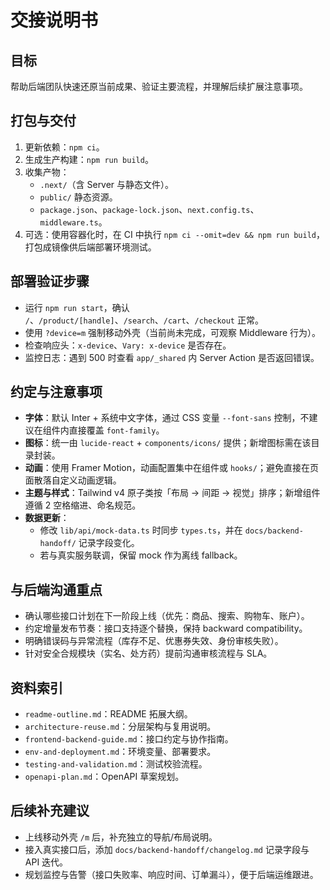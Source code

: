 # 交接说明书

## 目标

帮助后端团队快速还原当前成果、验证主要流程，并理解后续扩展注意事项。

## 打包与交付

1. 更新依赖：`npm ci`。
2. 生成生产构建：`npm run build`。
3. 收集产物：
   - `.next/`（含 Server 与静态文件）。
   - `public/` 静态资源。
   - `package.json`、`package-lock.json`、`next.config.ts`、`middleware.ts`。
4. 可选：使用容器化时，在 CI 中执行 `npm ci --omit=dev && npm run build`，打包成镜像供后端部署环境测试。

## 部署验证步骤

- 运行 `npm run start`，确认 `/`、`/product/[handle]`、`/search`、`/cart`、`/checkout` 正常。
- 使用 `?device=m` 强制移动外壳（当前尚未完成，可观察 Middleware 行为）。
- 检查响应头：`x-device`、`Vary: x-device` 是否存在。
- 监控日志：遇到 500 时查看 `app/_shared` 内 Server Action 是否返回错误。

## 约定与注意事项

- **字体**：默认 Inter + 系统中文字体，通过 CSS 变量 `--font-sans` 控制，不建议在组件内直接覆盖 `font-family`。
- **图标**：统一由 `lucide-react` + `components/icons/` 提供；新增图标需在该目录封装。
- **动画**：使用 Framer Motion，动画配置集中在组件或 `hooks/`；避免直接在页面散落自定义动画逻辑。
- **主题与样式**：Tailwind v4 原子类按「布局 → 间距 → 视觉」排序；新增组件遵循 2 空格缩进、命名规范。
- **数据更新**：
  - 修改 `lib/api/mock-data.ts` 时同步 `types.ts`，并在 `docs/backend-handoff/` 记录字段变化。
  - 若与真实服务联调，保留 mock 作为离线 fallback。

## 与后端沟通重点

- 确认哪些接口计划在下一阶段上线（优先：商品、搜索、购物车、账户）。
- 约定增量发布节奏：接口支持逐个替换，保持 backward compatibility。
- 明确错误码与异常流程（库存不足、优惠券失效、身份审核失败）。
- 针对安全合规模块（实名、处方药）提前沟通审核流程与 SLA。

## 资料索引

- `readme-outline.md`：README 拓展大纲。
- `architecture-reuse.md`：分层架构与复用说明。
- `frontend-backend-guide.md`：接口约定与协作指南。
- `env-and-deployment.md`：环境变量、部署要求。
- `testing-and-validation.md`：测试校验流程。
- `openapi-plan.md`：OpenAPI 草案规划。

## 后续补充建议

- 上线移动外壳 `/m` 后，补充独立的导航/布局说明。
- 接入真实接口后，添加 `docs/backend-handoff/changelog.md` 记录字段与 API 迭代。
- 规划监控与告警（接口失败率、响应时间、订单漏斗），便于后端运维跟进。
